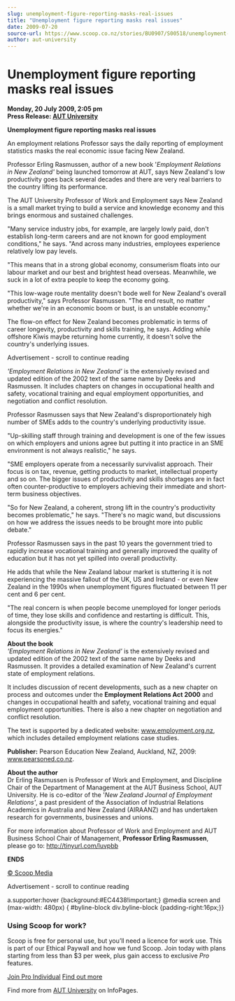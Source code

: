 ```yaml
---
slug: unemployment-figure-reporting-masks-real-issues
title: "Unemployment figure reporting masks real issues"
date: 2009-07-20
source-url: https://www.scoop.co.nz/stories/BU0907/S00518/unemployment-figure-reporting-masks-real-issues.htm
author: aut-university
---
```

Unemployment figure reporting masks real issues
===============================================

**Monday, 20 July 2009, 2:05 pm**  
**Press Release: [AUT University](https://info.scoop.co.nz/AUT_University)**

**Unemployment figure reporting masks real issues**

An employment relations Professor says the daily reporting of employment statistics masks the real economic issue facing New Zealand.

Professor Erling Rasmussen, author of a new book '_Employment Relations in New Zealand'_ being launched tomorrow at AUT, says New Zealand's low productivity goes back several decades and there are very real barriers to the country lifting its performance.

The AUT University Professor of Work and Employment says New Zealand is a small market trying to build a service and knowledge economy and this brings enormous and sustained challenges.

"Many service industry jobs, for example, are largely lowly paid, don't establish long-term careers and are not known for good employment conditions," he says. "And across many industries, employees experience relatively low pay levels.

"This means that in a strong global economy, consumerism floats into our labour market and our best and brightest head overseas. Meanwhile, we suck in a lot of extra people to keep the economy going.

"This low-wage route mentality doesn't bode well for New Zealand's overall productivity," says Professor Rasmussen. "The end result, no matter whether we're in an economic boom or bust, is an unstable economy."

The flow-on effect for New Zealand becomes problematic in terms of career longevity, productivity and skills training, he says. Adding while offshore Kiwis maybe returning home currently, it doesn't solve the country's underlying issues.

Advertisement - scroll to continue reading





_'Employment Relations in New Zealand'_ is the extensively revised and updated edition of the 2002 text of the same name by Deeks and Rasmussen. It includes chapters on changes in occupational health and safety, vocational training and equal employment opportunities, and negotiation and conflict resolution.

Professor Rasmussen says that New Zealand's disproportionately high number of SMEs adds to the country's underlying productivity issue.

"Up-skilling staff through training and development is one of the few issues on which employers and unions agree but putting it into practice in an SME environment is not always realistic," he says.

"SME employers operate from a necessarily survivalist approach. Their focus is on tax, revenue, getting products to market, intellectual property and so on. The bigger issues of productivity and skills shortages are in fact often counter-productive to employers achieving their immediate and short-term business objectives.

"So for New Zealand, a coherent, strong lift in the country's productivity becomes problematic," he says. "There's no magic wand, but discussions on how we address the issues needs to be brought more into public debate."

Professor Rasmussen says in the past 10 years the government tried to rapidly increase vocational training and generally improved the quality of education but it has not yet spilled into overall productivity.

He adds that while the New Zealand labour market is stuttering it is not experiencing the massive fallout of the UK, US and Ireland - or even New Zealand in the 1990s when unemployment figures fluctuated between 11 per cent and 6 per cent.

"The real concern is when people become unemployed for longer periods of time, they lose skills and confidence and restarting is difficult. This, alongside the productivity issue, is where the country's leadership need to focus its energies."

  
**About the book**  
_'Employment Relations in New Zealand'_ is the extensively revised and updated edition of the 2002 text of the same name by Deeks and Rasmussen. It provides a detailed examination of New Zealand's current state of employment relations.

It includes discussion of recent developments, such as a new chapter on process and outcomes under the **Employment Relations Act 2000** and changes in occupational health and safety, vocational training and equal employment opportunities. There is also a new chapter on negotiation and conflict resolution.

The text is supported by a dedicated website: www.employment.org.nz, which includes detailed employment relations case studies.

**Publisher:** Pearson Education New Zealand, Auckland, NZ, 2009: www.pearsoned.co.nz.

**About the author**  
Dr Erling Rasmussen is Professor of Work and Employment, and Discipline Chair of the Department of Management at the AUT Business School, AUT University. He is co-editor of the '_New Zealand Journal of Employment Relations'_, a past president of the Association of Industrial Relations Academics in Australia and New Zealand (AIRAANZ) and has undertaken research for governments, businesses and unions.

For more information about Professor of Work and Employment and AUT Business School Chair of Management, **Professor Erling Rasmussen**, please go to: http://tinyurl.com/luvpbb

  
**ENDS**

[© Scoop Media](http://www.scoop.co.nz/about/terms.html)  

Advertisement - scroll to continue reading



a.supporter:hover {background:#EC4438!important;} @media screen and (max-width: 480px) { #byline-block div.byline-block {padding-right:16px;}}

### Using Scoop for work?

Scoop is free for personal use, but you’ll need a licence for work use. This is part of our Ethical Paywall and how we fund Scoop. Join today with plans starting from less than $3 per week, plus gain access to exclusive _Pro_ features.  
  
[Join Pro Individual](https://pro.scoop.co.nz/Individual/?from=ProIn24) [Find out more](https://pro.scoop.co.nz/using-scoop-for-work/?from=ProIn24)

Find more from [AUT University](https://info.scoop.co.nz/AUT_University) on InfoPages.